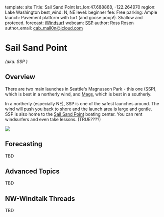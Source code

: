 template: site
Title: Sail Sand Point
lat_lon:47.688868, -122.264970
region: Lake Washington
best_wind: N, NE
level: beginner
fee: Free
parking: Ample
launch: Pavement platform with turf (and goose poop!). Shallow and proteced.
forecast: <a href="https://wx.ikitesurf.com/spot/116695" target="_blank">iWindsurf</a>
webcam: <a href="https://www.sailsandpoint.org/open-boating/current-conditions/" target="_blank">SSP</a>
author: Ross Rosen
author_email: cab_mall0n@icloud.com

# Sail Sand Point
*(aka: SSP )*

## Overview

There are two main launches in Seattle's Magnusson Park - this one (SSP),
which is best in a northerly wind, and [Mags](/pages/sites/mags.html),
which is best in a southerly.

In a northerly (especially NE), SSP is one of the safest launches around.
The wind will push you back to shore and the launch area is large and gentle.
SSP is also home to the [Sail Sand Point](https://www.sailsandpoint.org) boating center. You can rent windsurfers and even take lessons. (TRUE????)

<img src="/images/ssp_overview.jpg" class="img-fluid">

## Forecasting

TBD



## Advanced Topics

TBD

## NW-Windtalk Threads

TBD
